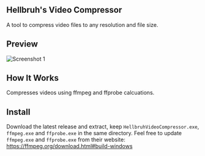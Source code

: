 ## Hellbruh's Video Compressor
A tool to compress video files to any resolution and file size.

## Preview
![Screenshot 1](https://github.com/hellbruh/Hellbruh-Video-Compressor/blob/master/screenshot.png)

## How It Works
Compresses videos using ffmpeg and ffprobe calcuations.

## Install
Download the latest release and extract, keep `HellbruhVideoCompressor.exe`, `ffmpeg.exe` and `ffprobe.exe` in the same directory.
Feel free to update `ffmpeg.exe` and `ffprobe.exe` from their website: https://ffmpeg.org/download.html#build-windows
